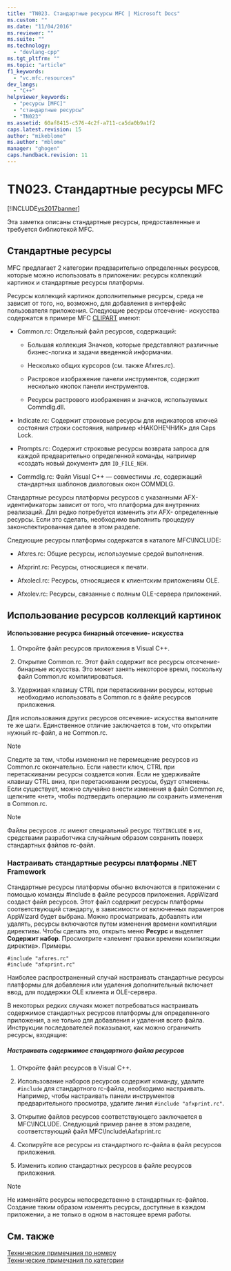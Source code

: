 ```yaml
---
title: "TN023. Стандартные ресурсы MFC | Microsoft Docs"
ms.custom: ""
ms.date: "11/04/2016"
ms.reviewer: ""
ms.suite: ""
ms.technology: 
  - "devlang-cpp"
ms.tgt_pltfrm: ""
ms.topic: "article"
f1_keywords: 
  - "vc.mfc.resources"
dev_langs: 
  - "C++"
helpviewer_keywords: 
  - "ресурсы [MFC]"
  - "стандартные ресурсы"
  - "TN023"
ms.assetid: 60af8415-c576-4c2f-a711-ca5da0b9a1f2
caps.latest.revision: 15
author: "mikeblome"
ms.author: "mblome"
manager: "ghogen"
caps.handback.revision: 11
---
```

# TN023. Стандартные ресурсы MFC
[!INCLUDE[vs2017banner](../assembler/inline/includes/vs2017banner.md)]

Эта заметка описаны стандартные ресурсы, предоставленные и требуется библиотекой MFC.  
  
## Стандартные ресурсы  
 MFC предлагает 2 категории предварительно определенных ресурсов, которые можно использовать в приложении: ресурсы коллекций картинок и стандартные ресурсы платформы.  
  
 Ресурсы коллекций картинок дополнительные ресурсы, среда не зависит от того, но, возможно, для добавления в интерфейс пользователя приложения.  Следующие ресурсы отсечение\- искусства содержатся в примере MFC [CLIPART](../top/visual-cpp-samples.md) имеют:  
  
-   Common.rc: Отдельный файл ресурсов, содержащий:  
  
    -   Большая коллекция Значков, которые представляют различные бизнес\-логика и задачи введенной информачии.  
  
    -   Несколько общих курсоров \(см. также Afxres.rc\).  
  
    -   Растровое изображение панели инструментов, содержит несколько кнопок панели инструментов.  
  
    -   Ресурсы растрового изображения и значков, используемых Commdlg.dll.  
  
-   Indicate.rc: Содержит строковые ресурсы для индикаторов ключей состояния строки состояния, например «НАКОНЕЧНИК» для Caps Lock.  
  
-   Prompts.rc: Содержит строковые ресурсы возврата запроса для каждой предварительно определенной команды, например «создать новый документ» для `ID_FILE_NEW`.  
  
-   Commdlg.rc: Файл Visual C\+\+ — совместимы .rc, содержащий стандартных шаблонов диалоговых окон COMMDLG.  
  
 Стандартные ресурсы платформы ресурсов с указанными AFX\- идентификаторы зависит от того, что платформа для внутренних реализаций.  Для редко потребуется изменить эти AFX\- определенные ресурсы.  Если это сделать, необходимо выполнить процедуру законспектированная далее в этом разделе.  
  
 Следующие ресурсы платформы содержатся в каталоге MFC\\INCLUDE:  
  
-   Afxres.rc: Общие ресурсы, используемые средой выполнения.  
  
-   Afxprint.rc: Ресурсы, относящиеся к печати.  
  
-   Afxolecl.rc: Ресурсы, относящиеся к клиентским приложениям OLE.  
  
-   Afxolev.rc: Ресурсы, связанные с полным OLE\-сервера приложений.  
  
## Использование ресурсов коллекций картинок  
  
#### Использование ресурса бинарный отсечение\- искусства  
  
1.  Откройте файл ресурсов приложения в Visual C\+\+.  
  
2.  Открытие Common.rc.  Этот файл содержит все ресурсы отсечение\- бинарные искусства.  Это может занять некоторое время, поскольку файл Common.rc компилироваться.  
  
3.  Удерживая клавишу CTRL при перетаскивании ресурсы, которые необходимо использовать в Common.rc в файле ресурсов приложения.  
  
 Для использования других ресурсов отсечение\- искусства выполните те же шаги.  Единственное отличие заключается в том, что открытии нужный rc\-файл, а не Common.rc.  
  
> [!NOTE]
>  Следите за тем, чтобы изменения не перемещение ресурсов из Common.rc окончательно.  Если навести ключ, CTRL при перетаскивании ресурсы создается копия.  Если не удерживайте клавишу CTRL вниз, при перетаскивании ресурсы, будут отменены.  Если существует, можно случайно внести изменения в файл Common.rc, щелкните «нет», чтобы подтвердить операцию ли сохранить изменения в Common.rc.  
  
> [!NOTE]
>  Файлы ресурсов .rc имеют специальный ресурс `TEXTINCLUDE` в их, средствами разработчика случайным образом сохранить поверх стандартных файлов rc\-файл.  
  
### Настраивать стандартные ресурсы платформы .NET Framework  
 Стандартные ресурсы платформы обычно включаются в приложении с помощью команды \#include в файле ресурсов приложения.  AppWizard создаст файл ресурсов.  Этот файл содержит ресурсы платформы соответствующий стандарту, в зависимости от включенных параметров AppWizard будет выбрана.  Можно просматривать, добавлять или удалять, ресурсы включаются путем изменения времени компиляции директивы.  Чтобы сделать это, открыть меню **Ресурс** и выделяет **Содержит набор**.  Просмотрите «элемент правки времени компиляции директив».  Примеры.  
  
```  
#include "afxres.rc"  
#include "afxprint.rc"  
```  
  
 Наиболее распространенный случай настраивать стандартные ресурсы платформы для добавления или удаления дополнительный включает ввод, для поддержки OLE клиента и OLE\-сервера.  
  
 В некоторых редких случаях может потребоваться настраивать содержимое стандартных ресурсов платформы для определенного приложения, а не только для добавления и удаления всего файла.  Инструкции последователей показывают, как можно ограничить ресурсы, входящие:  
  
##### Настраивать содержимое стандартного файла ресурсов  
  
1.  Откройте файл ресурсов в Visual C\+\+.  
  
2.  Использование наборов ресурсов содержит команду, удалите `#include` для стандартного rc\-файла, необходимо настраивать.  Например, чтобы настраивать панели инструментов предварительного просмотра, удалите линия `#include "afxprint.rc"`.  
  
3.  Открытие файлов ресурсов соответствующего заключается в MFC\\INCLUDE.  Следующий пример ранее в этом разделе, соответствующий файл MFC\\Include\\Aafxprint.rc  
  
4.  Скопируйте все ресурсы из стандартного rc\-файла в файл ресурсов приложения.  
  
5.  Изменить копию стандартных ресурсов в файле ресурсов приложения.  
  
> [!NOTE]
>  Не изменяйте ресурсы непосредственно в стандартных rc\-файлов.  Создание таким образом изменять ресурсы, доступные в каждом приложении, а не только в одном в настоящее время работы.  
  
## См. также  
 [Технические примечания по номеру](../mfc/technical-notes-by-number.md)   
 [Технические примечания по категории](../mfc/technical-notes-by-category.md)